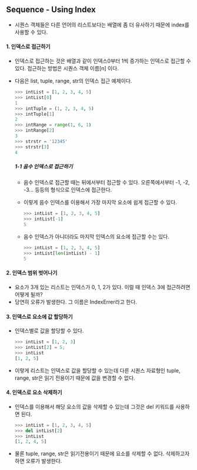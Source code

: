 ## Sequence - Using Index

- 시퀀스 객체들은 다른 언어의 리스트보다는 배열에 좀 더 유사하기 때문에 index를 사용할 수 있다.

#### 1. 인덱스로 접근하기

- 인덱스로 접근하는 것은 배열과 같이 인덱스0부터 1씩 증가하는 인덱스로 접근할 수 있다.
  접근하는 방법은 시퀀스 객체 이름[n] 이다.

- 다음은 list, tuple, range, str의 인덱스 접근 예제이다.

  ```python
  >>> intList = [1, 2, 3, 4, 5]
  >>> intList[0]
  1
  >>> intTuple = (1, 2, 3, 4, 5)
  >>> intTuple[1]
  2
  >>> intRange = range(1, 6, 1)
  >>> intRange[2]
  3
  >>> strstr = '12345'
  >>> strstr[3]
  4
  ```

  ##### 1-1 음수 인덱스로 접근하기

  - 음수 인덱스로 접근할 때는 뒤에서부터 접근할 수 있다.
    오른쪽에서부터 -1, -2, -3... 등등의 형식으로 인덱스에 접근한다.

  - 이렇게 음수 인덱스를 이용해서 가장 마지막 요소에 쉽게 접근할 수 있다.

    ```python
    >>> intList = [1, 2, 3, 4, 5]
    >>> intList[-1]
    5
    ```

  - 음수 인덱스가 아니더라도 마지막 인덱스의 요소에 접근할 수는 있다.

    ```python
    >>> intList = [1, 2, 3, 4, 5]
    >>> intList[len(intList) - 1]
    5
    ```

#### 2. 인덱스 범위 벗어나기

- 요소가 3개 있는 리스트는 인덱스가 0, 1, 2가 있다.
  이럴 때 인덱스 3에 접근하려면 어떻게 될까?
- 당연히 오류가 발생한다.
  그 이름은 IndexErrer라고 한다.

#### 3. 인덱스로 요소에 값 할당하기

- 인덱스별로 값을 할당할 수 있다.

  ```python
  >>> intList = [1, 2, 3]
  >>> intList[2] = 5;
  >>> intList
  [1, 2, 5]
  ```

- 이렇게 리스트는 인덱스로 값을 할당할 수 있는데
  다른 시퀀스 자료형인 tuple, range, str은 읽기 전용이기 때문에 값을 변경할 수 없다.

#### 4. 인덱스로 요소 삭제하기

- 인덱스를 이용해서 해당 요소의 값을 삭제할 수 있는데
  그것은 del 키워드를 사용하면 된다.

  ```python
  >>> intList = [1, 2, 3, 4, 5]
  >>> del intList[2]
  >>> intList
  [1, 2, 4, 5]
  ```

- 물론 tuple, range, str은 읽기전용이기 때문에 요소를 삭제할 수 없다.
  삭제하고자 하면 오류가 발생한다.